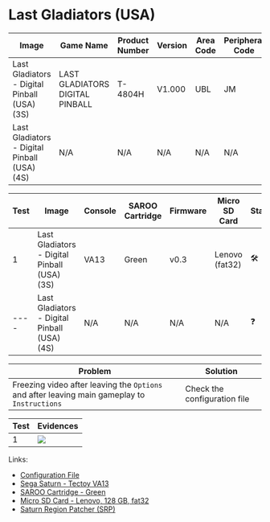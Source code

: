 # Last Gladiators (USA)

| Image                                        | Game Name                       | Product Number | Version | Area Code | Peripheral Code |
| -------------------------------------------- | ------------------------------- | -------------- | ------- | --------- | --------------- |
| Last Gladiators - Digital Pinball (USA) (3S) | LAST GLADIATORS DIGITAL PINBALL | T-4804H        | V1.000  | UBL       | JM              |
| Last Gladiators - Digital Pinball (USA) (4S) | N/A                             | N/A            | N/A     | N/A       | N/A             |

| Test | Image                                        | Console | SAROO Cartridge | Firmware | Micro SD Card  | Status                               | Time Played |
| ---- | -------------------------------------------- | ------- | --------------- | -------- | -------------- | ------------------------------------ | ----------- |
| 1    | Last Gladiators - Digital Pinball (USA) (3S) | VA13    | Green           | v0.3     | Lenovo (fat32) | :hammer_and_wrench: :checkered_flag: | 19 minutes  |
| ---- | Last Gladiators - Digital Pinball (USA) (4S) | N/A     | N/A             | N/A      | N/A            | :question:                           | N/A         |

| Problem                                                                                      | Solution                     |
| -------------------------------------------------------------------------------------------- | ---------------------------- |
| Freezing video after leaving the `Options` and after leaving main gameplay to `Instructions` | Check the configuration file |

| Test | Evidences                                                                                        |
| ---- | ------------------------------------------------------------------------------------------------ |
| 1    | [![](https://img.youtube.com/vi/80jjlTDehb8/0.jpg)](https://www.youtube.com/watch?v=80jjlTDehb8) |

Links:

- [Configuration File](https://github.com/williamdsw/saroo-configuration-list/blob/master/Regions/Retails/USA/T-4804H/README.md)
- [Sega Saturn - Tectoy VA13](../../../../Info/Consoles/VA13/README.md)
- [SAROO Cartridge - Green](../../../../Info/Cartridges/RetroGameParadiseStore/1.32F/README.md)
- [Micro SD Card - Lenovo, 128 GB, fat32](../../../../Info/SdCards/Lenovo/128GB/fat32/README.md)
- [Saturn Region Patcher (SRP)](https://segaxtreme.net/resources/saturn-region-patcher.81/download)
